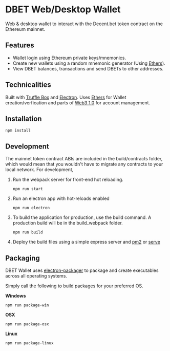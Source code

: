 # DBET Web/Desktop Wallet

Web & desktop wallet to interact with the Decent.bet token contract on 
the Ethereum mainnet. 

## **Features**

- Wallet login using Ethereum private keys/mnemonics.
- Create new wallets using a random mnemonic generator (Using [Ethers](https://github.com/ethers-io/ethers.js)).
- View DBET balances, transactions and send DBETs to other addresses.

## **Technicalities**

Built with [Truffle Box](truffle-box.github.io) and [Electron](https://github.com/electron/electron). Uses [Ethers](https://github.com/ethers-io/ethers.js) for Wallet creation/verfication and parts of [Web3 1.0](https://github.com/ethereum/web3.js/tree/1.0) for account management.

## **Installation**

```
npm install
```

## **Development**

The mainnet token contract ABIs are included in the build/contracts folder, which would mean
that you wouldn't have to migrate any contracts to your local network. For development, 
    
1. Run the webpack server for front-end hot reloading. 

    ```
    npm run start
    ```

2. Run an electron app with hot-reloads enabled

    ```
    npm run electron
    ```

3. To build the application for production, use the build command. 
A production build will be in the build_webpack folder.

    ```
    npm run build
    ```

4. Deploy the build files using a simple express server and [pm2](https://github.com/Unitech/pm2) or [serve](https://github.com/zeit/serve)


## **Packaging**

DBET Wallet uses [electron-packager](https://github.com/electron-userland/electron-packager) 
to package and create executables across all operating systems.

Simply call the following to build packages for your preferred OS.

**Windows**
```
npm run package-win
```

**OSX**
```
npm run package-osx
```

**Linux**
```
npm run package-linux
```